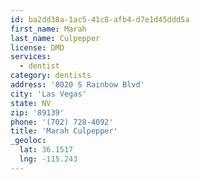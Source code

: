 ```yaml
---
id: ba2dd38a-1ac5-41c8-afb4-d7e1d45ddd5a
first_name: Marah
last_name: Culpepper
license: DMD
services:
  - dentist
category: dentists
address: '8020 S Rainbow Blvd'
city: 'Las Vegas'
state: NV
zip: '89139'
phone: '(702) 728-4092'
title: 'Marah Culpepper'
_geoloc:
  lat: 36.1517
  lng: -115.243
---
```

